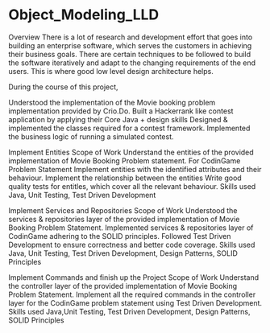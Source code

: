 # Object_Modeling_LLD

Overview
There is a lot of research and development effort that goes into building an enterprise software, which serves the customers in achieving their business goals. There are certain techniques to be followed to build the software iteratively and adapt to the changing requirements of the end users. This is where good low level design architecture helps. 

During the course of this project,

Understood the implementation of the Movie booking problem implementation provided by Crio.Do.
Built a Hackerrank like contest application by applying their Core Java + design skills
Designed & implemented the classes required for a contest framework.
Implemented the business logic of running a simulated contest.

Implement Entities
Scope of Work
Understand the entities of the provided implementation of Movie Booking Problem statement.
For CodinGame Problem Statement
Implement entities with the identified attributes and their behaviour.
Implement the relationship between the entities
Write good quality tests for entitles, which cover all the relevant behaviour.
Skills used
Java, Unit Testing, Test Driven Development

Implement Services and Repositories
Scope of Work
Understood the services & repositories layer of the provided implementation of Movie Booking Problem Statement.
Implemented services & repositories layer of CodinGame adhering to the SOLID principles.
Followed Test Driven Development to ensure correctness and better code coverage.
Skills used
Java, Unit Testing, Test Driven Development, Design Patterns, SOLID Principles

Implement Commands and finish up the Project
Scope of Work
Understand the controller layer of the provided implementation of Movie Booking Problem Statement.
Implement all the required commands in the controller layer for the CodinGame problem statement using Test Driven Development.
Skills used
Java,Unit Testing, Test Driven Development, Design Patterns, SOLID Principles

